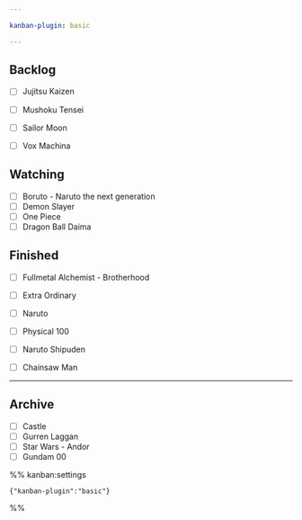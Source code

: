```yaml
---

kanban-plugin: basic

---
```


## Backlog
- [ ] Jujitsu Kaizen
- [ ] Mushoku Tensei
- [ ] Sailor Moon
- [ ] Vox Machina


## Watching
- [ ] Boruto - Naruto the next generation
- [ ] Demon Slayer
- [ ] One Piece
- [ ] Dragon Ball Daima

## Finished
- [ ] Fullmetal Alchemist - Brotherhood
- [ ] Extra Ordinary
- [ ] Naruto
- [ ] Physical 100
- [ ] Naruto Shipuden
- [ ] Chainsaw Man


***

## Archive

- [ ] Castle
- [ ] Gurren Laggan
- [ ] Star Wars - Andor
- [ ] Gundam 00

%% kanban:settings
```
{"kanban-plugin":"basic"}
```
%%
